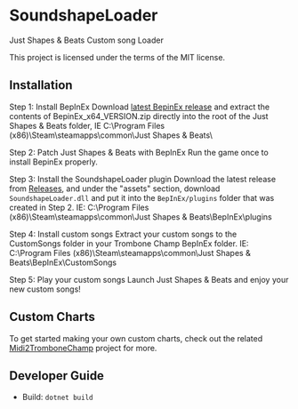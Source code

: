 # SoundshapeLoader
Just Shapes & Beats Custom song Loader

This project is licensed under the terms of the MIT license.

## Installation
Step 1: Install BepInEx
Download [latest BepinEx release](https://github.com/BepInEx/BepInEx/releases/latest) and extract the contents of BepinEx_x64_VERSION.zip directly into the root of the Just Shapes & Beats folder, IE C:\Program Files (x86)\Steam\steamapps\common\Just Shapes & Beats\

Step 2: Patch Just Shapes & Beats with BepInEx
Run the game once to install BepinEx properly.

Step 3: Install the SoundshapeLoader plugin
Download the latest release from [Releases](https://github.com/wiiboi69/SoundshapeLoader/releases), and under the "assets" section, download `SoundshapeLoader.dll` and put it into the `BepInEx/plugins` folder that was created in Step 2. IE: C:\Program Files (x86)\Steam\steamapps\common\Just Shapes & Beats\BepInEx\plugins

Step 4: Install custom songs
Extract your custom songs to the CustomSongs folder in your Trombone Champ BepInEx folder. IE: C:\Program Files (x86)\Steam\steamapps\common\Just Shapes & Beats\BepInEx\CustomSongs

Step 5: Play your custom songs
Launch Just Shapes & Beats and enjoy your new custom songs!

## Custom Charts
To get started making your own custom charts, check out the related [Midi2TromboneChamp](https://github.com/NyxTheShield/Midi2TromboneChamp) project for more.

## Developer Guide

- Build: `dotnet build`
